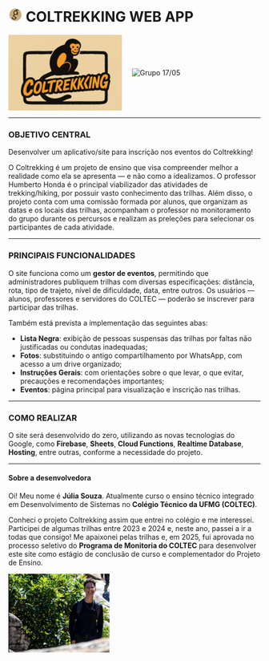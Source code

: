 # <img src="images/logo.png" alt="Logo do Projeto" width="28px"/> COLTREKKING WEB APP

<div style="display: flex; gap: 20px; align-items: center;">
  <img src="images/coltrekkingHorizontal.png" alt="Logo do Projeto" width="45%"/>
  <img src="images/groupHH.jpg" alt="Grupo 17/05" width="40%"/>
</div>

---

### OBJETIVO CENTRAL

Desenvolver um aplicativo/site para inscrição nos eventos do Coltrekking!

O Coltrekking é um projeto de ensino que visa compreender melhor a realidade como ela se apresenta — e não como a idealizamos. O professor Humberto Honda é o principal viabilizador das atividades de trekking/hiking, por possuir vasto conhecimento das trilhas. Além disso, o projeto conta com uma comissão formada por alunos, que organizam as datas e os locais das trilhas, acompanham o professor no monitoramento do grupo durante os percursos e realizam as preleções para selecionar os participantes de cada atividade.

---

### PRINCIPAIS FUNCIONALIDADES

O site funciona como um **gestor de eventos**, permitindo que administradores publiquem trilhas com diversas especificações: distância, rota, tipo de trajeto, nível de dificuldade, data, entre outros. Os usuários — alunos, professores e servidores do COLTEC — poderão se inscrever para participar das trilhas.

Também está prevista a implementação das seguintes abas:

- **Lista Negra**: exibição de pessoas suspensas das trilhas por faltas não justificadas ou condutas inadequadas;
- **Fotos**: substituindo o antigo compartilhamento por WhatsApp, com acesso a um drive organizado;
- **Instruções Gerais**: com orientações sobre o que levar, o que evitar, precauções e recomendações importantes;
- **Eventos**: página principal para visualização e inscrição nas trilhas.

---

### COMO REALIZAR

O site será desenvolvido do zero, utilizando as novas tecnologias do Google, como **Firebase**, **Sheets**, **Cloud Functions**, **Realtime Database**, **Hosting**, entre outras, conforme a necessidade do projeto.

---

#### Sobre a desenvolvedora

Oi! Meu nome é **Júlia Souza**. Atualmente curso o ensino técnico integrado em Desenvolvimento de Sistemas no **Colégio Técnico da UFMG (COLTEC)**.

Conheci o projeto Coltrekking assim que entrei no colégio e me interessei. Participei de algumas trilhas entre 2023 e 2024 e, neste ano, passei a ir a todas que consigo! Me apaixonei pelas trilhas e, em 2025, fui aprovada no processo seletivo do **Programa de Monitoria do COLTEC** para desenvolver este site como estágio de conclusão de curso e complementador do Projeto de Ensino.

<img src="images/dev.png" alt="Julinha no Trekking" width="40%"/>
